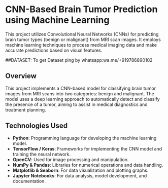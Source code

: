 # CNN-Based Brain Tumor Prediction using Machine Learning

This project utilizes Convolutional Neural Networks (CNNs) for predicting brain tumor types (benign or malignant) from MRI scan images. It employs machine learning techniques to process medical imaging data and make accurate predictions based on visual features.

##DATASET:
To get Dataset ping by whatsapp:wa.me/+919786890102 
## Overview

This project implements a CNN-based model for classifying brain tumor images from MRI scans into two categories: benign and malignant. The model uses a deep learning approach to automatically detect and classify the presence of a tumor, aiming to assist in medical diagnostics and treatment planning.

## Technologies Used

- **Python**: Programming language for developing the machine learning model.
- **TensorFlow / Keras**: Frameworks for implementing the CNN model and training the neural network.
- **OpenCV**: Used for image processing and manipulation.
- **NumPy & Pandas**: Libraries for numerical operations and data handling.
- **Matplotlib & Seaborn**: For data visualization and plotting graphs.
- **Jupyter Notebooks**: For data analysis, model development, and documentation.

